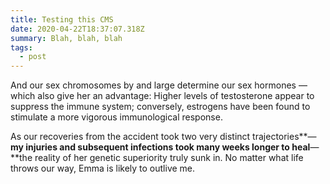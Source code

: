 ```yaml
---
title: Testing this CMS
date: 2020-04-22T18:37:07.318Z
summary: Blah, blah, blah
tags:
  - post
---
```

And our sex chromosomes by and large determine our sex hormones — which also give her an advantage: Higher levels of testosterone appear to suppress the immune system; conversely, estrogens have been found to stimulate a more vigorous immunological response.

As our recoveries from the accident took two very distinct trajectories**—**my injuries and subsequent infections took many weeks longer to heal**—**the reality of her genetic superiority truly sunk in. No matter what life throws our way, Emma is likely to outlive me.